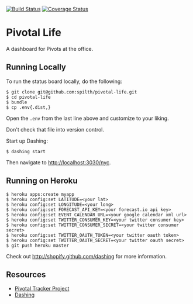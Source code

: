[![Build Status](https://travis-ci.org/spilth/pivotal-life.png?branch=master)](https://travis-ci.org/spilth/pivotal-life) [![Coverage Status](https://coveralls.io/repos/spilth/pivotal-life/badge.png)](https://coveralls.io/r/spilth/pivotal-life)

# Pivotal Life

A dashboard for Pivots at the office.

## Running Locally

To run the status board locally, do the following:

    $ git clone git@github.com:spilth/pivotal-life.git
    $ cd pivotal-life
    $ bundle
    $ cp .env{.dist,}

Open the `.env` from the last line above and customize to your liking.

Don't check that file into version control.

Start up Dashing:

    $ dashing start

Then navigate to <http://localhost:3030/nyc>.

## Running on Heroku

    $ heroku apps:create myapp
    $ heroku config:set LATITUDE=<your lat>
    $ heroku config:set LONGITUDE=<your long>
    $ heroku config:set FORECAST_API_KEY=<your forecast.io api key>
    $ heroku config:set EVENT_CALENDAR_URL=<your google calendar xml url>
    $ heroku config:set TWITTER_CONSUMER_KEY=<your twitter consumer key>
    $ heroku config:set TWITTER_CONSUMER_SECRET=<your twitter consumer secret>
    $ heroku config:set TWITTER_OAUTH_TOKEN=<your twitter oauth token>
    $ heroku config:set TWITTER_OAUTH_SECRET=<your twitter oauth secret>
    $ git push heroku master

Check out http://shopify.github.com/dashing for more information.

## Resources

- [Pivotal Tracker Project](https://www.pivotaltracker.com/s/projects/950406)
- [Dashing](http://shopify.github.com/dashing)



